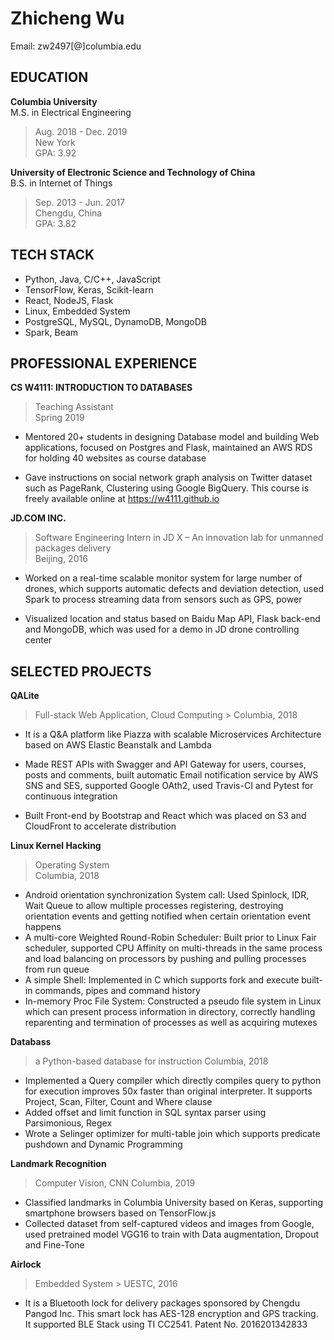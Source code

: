# Zhicheng Wu
Email: zw2497[@]columbia.edu

## EDUCATION

**Columbia University**  
M.S. in Electrical Engineering   
> Aug. 2018 - Dec. 2019  
> New York  
> GPA: 3.92  
 
 

**University of Electronic Science and Technology of China**  
B.S. in Internet of Things 
> Sep. 2013 - Jun. 2017  
> Chengdu, China   
> GPA: 3.82   
 
 

## TECH STACK
- Python, Java, C/C++, JavaScript
- TensorFlow, Keras, Scikit-learn
- React, NodeJS, Flask
- Linux, Embedded System
- PostgreSQL, MySQL, DynamoDB, MongoDB
- Spark, Beam

## PROFESSIONAL EXPERIENCE

**CS W4111: INTRODUCTION TO DATABASES**                                                                                          
> Teaching Assistant   
> Spring 2019

* Mentored 20+ students in designing Database model and building Web applications, focused on Postgres and Flask, maintained an AWS RDS for holding 40 websites as course database

* Gave instructions on social network graph analysis on Twitter dataset such as PageRank, Clustering using Google BigQuery. This course is freely available online at https://w4111.github.io

**JD.COM INC.**   
> Software Engineering Intern in JD X – An innovation lab for unmanned packages delivery   
> Beijing, 2016         

* Worked on a real-time scalable monitor system for large number of drones, which supports automatic defects and deviation detection, used Spark to process streaming data from sensors such as GPS, power

* Visualized location and status based on Baidu Map API, Flask back-end and MongoDB, which was used for a demo in JD drone controlling center

## SELECTED PROJECTS
**QALite**
> Full-stack Web Application, Cloud Computing                                                                                                                               > Columbia, 2018     

* It is a Q&A platform like Piazza with scalable Microservices Architecture based on AWS Elastic Beanstalk and Lambda

* Made REST APIs with Swagger and API Gateway for users, courses, posts and comments, built automatic Email notification service by AWS SNS and SES, supported Google OAth2, used Travis-CI and Pytest for continuous integration

* Built Front-end by Bootstrap and React which was placed on S3 and CloudFront to accelerate distribution

**Linux Kernel Hacking**
> Operating System       
> Columbia, 2018   

* Android orientation synchronization System call: Used Spinlock, IDR, Wait Queue to allow multiple processes registering, destroying orientation events and getting notified when certain orientation event happens
* A multi-core Weighted Round-Robin Scheduler:  Built prior to Linux Fair scheduler, supported CPU Affinity on multi-threads in the same process and load balancing on processors by pushing and pulling processes from run queue
* A simple Shell: Implemented in C which supports fork and execute built-in commands, pipes and command history
* In-memory Proc File System:  Constructed a pseudo file system in Linux which can present process information in directory, correctly handling reparenting and termination of processes as well as acquiring mutexes

**Databass**
> a Python-based database for instruction
> Columbia, 2018

* Implemented a Query compiler which directly compiles query to python for execution improves 50x faster than original interpreter. It supports Project, Scan, Filter, Count and Where clause
* Added offset and limit function in SQL syntax parser using Parsimonious, Regex
* Wrote a Selinger optimizer for multi-table join which supports predicate pushdown and Dynamic Programming

**Landmark Recognition**
> Computer Vision, CNN
> Columbia, 2019    

* Classified landmarks in Columbia University based on Keras, supporting smartphone browsers based on TensorFlow.js 
* Collected dataset from self-captured videos and images from Google, used pretrained model VGG16 to train with Data augmentation, Dropout and Fine-Tone

**Airlock**
> Embedded System                                                                                                                           > UESTC, 2016     

* It is a Bluetooth lock for delivery packages sponsored by Chengdu Pangod Inc. This smart lock has AES-128 encryption and GPS tracking. It supported BLE Stack using TI CC2541. Patent No. 2016201342833
